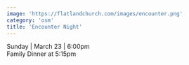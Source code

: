 ```yaml
---
image: 'https://flatlandchurch.com/images/encounter.png'
category: 'osm'
title: 'Encounter Night'
---
```


Sunday | March 23 | 6:00pm<br>
Family Dinner at 5:15pm
